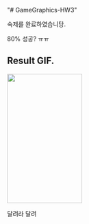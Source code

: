 "# GameGraphics-HW3"

숙제를 완료하였습니당.

80% 성공? ㅠㅠ


## Result GIF.
<img src="GameGraphics-Homework3/img/finish_flat_plane.gif" width="175" height="300">

달려라 달려
